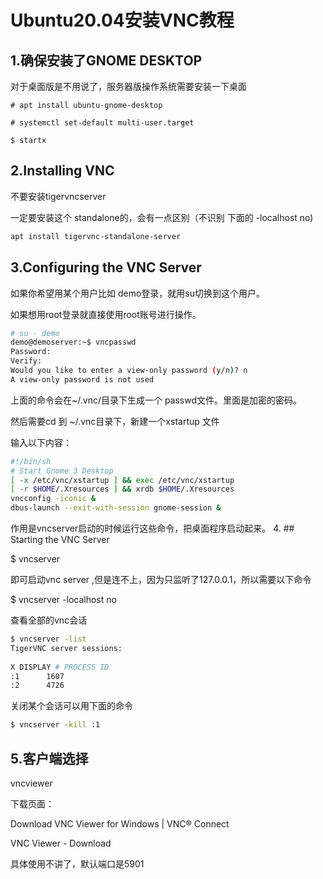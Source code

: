 # Ubuntu20.04安装VNC教程

## 1.确保安装了GNOME DESKTOP

对于桌面版是不用说了，服务器版操作系统需要安装一下桌面

    # apt install ubuntu-gnome-desktop
     
    # systemctl set-default multi-user.target
     
    $ startx

## 2.Installing VNC

不要安装tigervncserver

一定要安装这个 standalone的，会有一点区别（不识别 下面的 -localhost no)

```bash
apt install tigervnc-standalone-server
```



## 3.Configuring the VNC Server

如果你希望用某个用户比如 demo登录，就用su切换到这个用户。

如果想用root登录就直接使用root账号进行操作。

```bash
# su - demo
demo@demoserver:~$ vncpasswd
Password:
Verify:
Would you like to enter a view-only password (y/n)? n
A view-only password is not used
```

上面的命令会在~/.vnc/目录下生成一个 passwd文件。里面是加密的密码。

然后需要cd 到 ~/.vnc目录下，新建一个xstartup 文件

输入以下内容：

```bash
#!/bin/sh
# Start Gnome 3 Desktop 
[ -x /etc/vnc/xstartup ] && exec /etc/vnc/xstartup
[ -r $HOME/.Xresources ] && xrdb $HOME/.Xresources
vncconfig -iconic &
dbus-launch --exit-with-session gnome-session &
```

作用是vncserver启动的时候运行这些命令，把桌面程序启动起来。
4. ## Starting the VNC Server

$ vncserver

即可启动vnc server ,但是连不上，因为只监听了127.0.0.1，所以需要以下命令

$ vncserver -localhost no

查看全部的vnc会话 

```bash
$ vncserver -list
TigerVNC server sessions:
 
X DISPLAY #	PROCESS ID
:1		1607
:2		4726
```

 关闭某个会话可以用下面的命令

```bash
$ vncserver -kill :1
```



## 5.客户端选择

vncviewer

下载页面：

Download VNC Viewer for Windows | VNC® Connect

VNC Viewer - Download

具体使用不讲了，默认端口是5901


